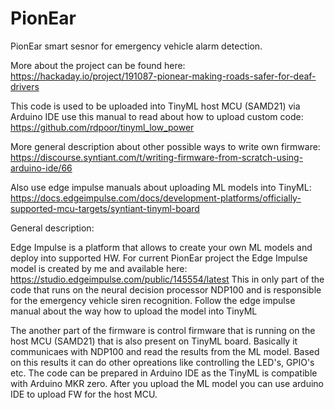 # PionEar
PionEar smart sesnor for emergency vehicle alarm detection.

More about the project can be found here:
https://hackaday.io/project/191087-pionear-making-roads-safer-for-deaf-drivers


This code is used to be uploaded into TinyML host MCU (SAMD21) via Arduino IDE
use this manual to read about how to upload custom code:
https://github.com/rdpoor/tinyml_low_power

More general description about other possible ways to write own firmware:
https://discourse.syntiant.com/t/writing-firmware-from-scratch-using-arduino-ide/66

Also use edge impulse manuals about uploading ML models into TinyML:
https://docs.edgeimpulse.com/docs/development-platforms/officially-supported-mcu-targets/syntiant-tinyml-board


General description:

Edge Impulse is a platform that allows to create your own ML models and deploy into supported HW.
For current PionEar project the Edge Impulse model is created by me and available here:
https://studio.edgeimpulse.com/public/145554/latest
This in only part of the code that runs on the neural decision processor NDP100 and is responsible for the emergency vehicle siren recognition.
Follow the edge impulse manual about the way how to upload the model into TinyML

The another part of the firmware is control firmware that is running on the host MCU (SAMD21) that is also present on TinyML board.
Basically it communicaes with NDP100 and read the results from the ML model. Based on this results it can do other opreations like controlling the LED's, GPIO's
etc. The code can be prepared in Arduino IDE as the TinyML is compatible with Arduino MKR zero.
After you upload the ML model you can use arduino IDE to upload FW for the host MCU.

